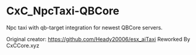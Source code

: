 # CxC_NpcTaxi-QBCore
Npc taxi with qb-target integration for newest QBCore servers.

Original creator: https://github.com/Heady20006/esx_aiTaxi 
Reworked By CxCCore.xyz
